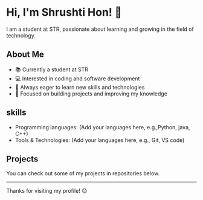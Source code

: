 # Hi, I'm Shrushti Hon! 👋

I am a student at STR, passionate about learning and growing in the field of technology.

## About Me
- 📚 Currently a student at STR
- 💻 Interested in coding and software development
- 🌱 Always eager to learn new skills and technologies
- 🎯 Focused on building projects and improving my knowledge
  
## skills
- Programming languages: (Add your languages here, e.g.,Python, java, C++)
- Tools & Technologies: (Add your languages here, e.g., Git, VS code)

## Projects
  You can check out some of my projects in repositories below.

---

Thanks for visiting my profile! 😊
